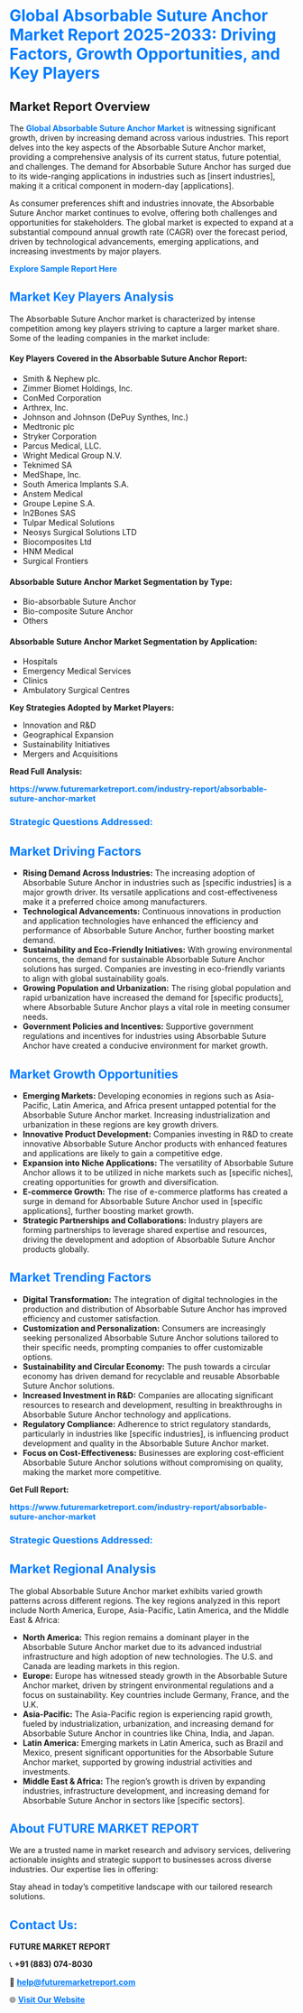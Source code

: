 <h1 style="color: #007BFF;">Global Absorbable Suture Anchor Market Report 2025-2033: Driving Factors, Growth Opportunities, and Key Players</h1>

<section id="overview">
<h2>Market Report Overview</h2>
<p>The <a href="https://www.futuremarketreport.com/industry-report/absorbable-suture-anchor-market" style="color: #007BFF; text-decoration: none;"><strong>Global Absorbable Suture Anchor Market</strong></a> is witnessing significant growth, driven by increasing demand across various industries. This report delves into the key aspects of the Absorbable Suture Anchor market, providing a comprehensive analysis of its current status, future potential, and challenges. The demand for Absorbable Suture Anchor has surged due to its wide-ranging applications in industries such as [insert industries], making it a critical component in modern-day [applications].</p>
<p>As consumer preferences shift and industries innovate, the Absorbable Suture Anchor market continues to evolve, offering both challenges and opportunities for stakeholders. The global market is expected to expand at a substantial compound annual growth rate (CAGR) over the forecast period, driven by technological advancements, emerging applications, and increasing investments by major players.</p>
</section>

<section id="overview">
<p><a href="https://www.futuremarketreport.com/request-sample/reportId=87870" style="color: #007BFF; text-decoration: none;"><strong>Explore Sample Report Here</strong></a></p>
</section>

<section id="key-players">
<h2 style="color: #007BFF;">Market Key Players Analysis</h2>
<p>The Absorbable Suture Anchor market is characterized by intense competition among key players striving to capture a larger market share. Some of the leading companies in the market include:</p>
<h4>Key Players Covered in the Absorbable Suture Anchor Report:</h4>
<ul><li>Smith &amp; Nephew plc.</li><li>Zimmer Biomet Holdings, Inc.</li><li>ConMed Corporation</li><li>Arthrex, Inc.</li><li>Johnson and Johnson (DePuy Synthes, Inc.)</li><li>Medtronic plc</li><li>Stryker Corporation</li><li>Parcus Medical, LLC.</li><li>Wright Medical Group N.V.</li><li>Teknimed SA</li><li>MedShape, Inc.</li><li>South America Implants S.A.</li><li>Anstem Medical</li><li>Groupe Lepine S.A.</li><li>In2Bones SAS</li><li>Tulpar Medical Solutions</li><li>Neosys Surgical Solutions LTD</li><li>Biocomposites Ltd</li><li>HNM Medical</li><li>Surgical Frontiers</li></ul>
<h4>Absorbable Suture Anchor Market Segmentation by Type:</h4>
<ul><li>Bio-absorbable Suture Anchor</li><li>Bio-composite Suture Anchor</li><li>Others</li></ul>

<h4>Absorbable Suture Anchor Market Segmentation by Application:</h4>
<ul><li>Hospitals</li><li>Emergency Medical Services</li><li>Clinics</li><li>Ambulatory Surgical Centres</li></ul>
<p><strong>Key Strategies Adopted by Market Players:</strong></p>
<ul>
<li>Innovation and R&D</li>
<li>Geographical Expansion</li>
<li>Sustainability Initiatives</li>
<li>Mergers and Acquisitions</li>
</ul>
</section>

<section>
<p><strong>Read Full Analysis: </strong></p><a href="https://www.futuremarketreport.com/industry-report/absorbable-suture-anchor-market" style="color: #007BFF; text-decoration: none;"><strong>https://www.futuremarketreport.com/industry-report/absorbable-suture-anchor-market</strong></a>
<h3 style="color: #007BFF;">Strategic Questions Addressed:</h3>
</section>

<section id="driving-factors">
<h2 style="color: #007BFF;">Market Driving Factors</h2>
<ul>
<li><strong>Rising Demand Across Industries:</strong> The increasing adoption of Absorbable Suture Anchor in industries such as [specific industries] is a major growth driver. Its versatile applications and cost-effectiveness make it a preferred choice among manufacturers.</li>
<li><strong>Technological Advancements:</strong> Continuous innovations in production and application technologies have enhanced the efficiency and performance of Absorbable Suture Anchor, further boosting market demand.</li>
<li><strong>Sustainability and Eco-Friendly Initiatives:</strong> With growing environmental concerns, the demand for sustainable Absorbable Suture Anchor solutions has surged. Companies are investing in eco-friendly variants to align with global sustainability goals.</li>
<li><strong>Growing Population and Urbanization:</strong> The rising global population and rapid urbanization have increased the demand for [specific products], where Absorbable Suture Anchor plays a vital role in meeting consumer needs.</li>
<li><strong>Government Policies and Incentives:</strong> Supportive government regulations and incentives for industries using Absorbable Suture Anchor have created a conducive environment for market growth.</li>
</ul>
</section>

<section id="growth-opportunities">
<h2 style="color: #007BFF;">Market Growth Opportunities</h2>
<ul>
<li><strong>Emerging Markets:</strong> Developing economies in regions such as Asia-Pacific, Latin America, and Africa present untapped potential for the Absorbable Suture Anchor market. Increasing industrialization and urbanization in these regions are key growth drivers.</li>
<li><strong>Innovative Product Development:</strong> Companies investing in R&D to create innovative Absorbable Suture Anchor products with enhanced features and applications are likely to gain a competitive edge.</li>
<li><strong>Expansion into Niche Applications:</strong> The versatility of Absorbable Suture Anchor allows it to be utilized in niche markets such as [specific niches], creating opportunities for growth and diversification.</li>
<li><strong>E-commerce Growth:</strong> The rise of e-commerce platforms has created a surge in demand for Absorbable Suture Anchor used in [specific applications], further boosting market growth.</li>
<li><strong>Strategic Partnerships and Collaborations:</strong> Industry players are forming partnerships to leverage shared expertise and resources, driving the development and adoption of Absorbable Suture Anchor products globally.</li>
</ul>
</section>

<section id="trending-factors">
<h2 style="color: #007BFF;">Market Trending Factors</h2>
<ul>
<li><strong>Digital Transformation:</strong> The integration of digital technologies in the production and distribution of Absorbable Suture Anchor has improved efficiency and customer satisfaction.</li>
<li><strong>Customization and Personalization:</strong> Consumers are increasingly seeking personalized Absorbable Suture Anchor solutions tailored to their specific needs, prompting companies to offer customizable options.</li>
<li><strong>Sustainability and Circular Economy:</strong> The push towards a circular economy has driven demand for recyclable and reusable Absorbable Suture Anchor solutions.</li>
<li><strong>Increased Investment in R&D:</strong> Companies are allocating significant resources to research and development, resulting in breakthroughs in Absorbable Suture Anchor technology and applications.</li>
<li><strong>Regulatory Compliance:</strong> Adherence to strict regulatory standards, particularly in industries like [specific industries], is influencing product development and quality in the Absorbable Suture Anchor market.</li>
<li><strong>Focus on Cost-Effectiveness:</strong> Businesses are exploring cost-efficient Absorbable Suture Anchor solutions without compromising on quality, making the market more competitive.</li>
</ul>
</section>

<section>
<p><strong>Get Full Report: </strong></p><a href="https://www.futuremarketreport.com/industry-report/absorbable-suture-anchor-market" style="color: #007BFF; text-decoration: none;"><strong>https://www.futuremarketreport.com/industry-report/absorbable-suture-anchor-market</strong></a>
<h3 style="color: #007BFF;">Strategic Questions Addressed:</h3>
</section>


<section id="regional-analysis">
<h2 style="color: #007BFF;">Market Regional Analysis</h2>
<p>The global Absorbable Suture Anchor market exhibits varied growth patterns across different regions. The key regions analyzed in this report include North America, Europe, Asia-Pacific, Latin America, and the Middle East & Africa:</p>
<ul>
<li><strong>North America:</strong> This region remains a dominant player in the Absorbable Suture Anchor market due to its advanced industrial infrastructure and high adoption of new technologies. The U.S. and Canada are leading markets in this region.</li>
<li><strong>Europe:</strong> Europe has witnessed steady growth in the Absorbable Suture Anchor market, driven by stringent environmental regulations and a focus on sustainability. Key countries include Germany, France, and the U.K.</li>
<li><strong>Asia-Pacific:</strong> The Asia-Pacific region is experiencing rapid growth, fueled by industrialization, urbanization, and increasing demand for Absorbable Suture Anchor in countries like China, India, and Japan.</li>
<li><strong>Latin America:</strong> Emerging markets in Latin America, such as Brazil and Mexico, present significant opportunities for the Absorbable Suture Anchor market, supported by growing industrial activities and investments.</li>
<li><strong>Middle East & Africa:</strong> The region’s growth is driven by expanding industries, infrastructure development, and increasing demand for Absorbable Suture Anchor in sectors like [specific sectors].</li>
</ul>
</section>

<footer>
<h2 style="color: #007BFF;">About FUTURE MARKET REPORT</h2>
<p>We are a trusted name in market research and advisory services, delivering actionable insights and strategic support to businesses across diverse industries. Our expertise lies in offering:</p>

<p>Stay ahead in today’s competitive landscape with our tailored research solutions.</p>

<h2 style="color: #007BFF;">Contact Us:</h2>
<p><strong>FUTURE MARKET REPORT</strong></p>
<p>📞 <strong>+91 (883) 074-8030</strong></p>
<p>📧 <strong><a href="mailto:help@futuremarketreport.com" style="color: #007BFF;">help@futuremarketreport.com</a></strong></p>
<p>🌐 <strong><a href="https://www.futuremarketreport.com/" style="color: #007BFF;">Visit Our Website</a></strong></p>
</footer>
